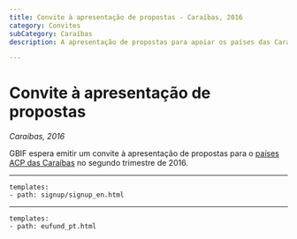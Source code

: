 ```yaml
---
title: Convite à apresentação de propostas - Caraíbas, 2016
category: Convites
subCategory: Caraíbas
description: A apresentação de propostas para apoiar os países das Caraíbas está prevista para 2016.

---
```

# Convite à apresentação de propostas

_Caraíbas, 2016_

GBIF espera emitir um convite à apresentação de propostas para o [países ACP das Caraíbas](https://ec.europa.eu/europeaid/regions/african-caribbean-and-pacific-acp-region_en) no segundo trimestre de 2016.

-----------------

```styledYaml
templates:
- path: signup/signup_en.html
```

------

```styledYaml
templates:
- path: eufund_pt.html
```